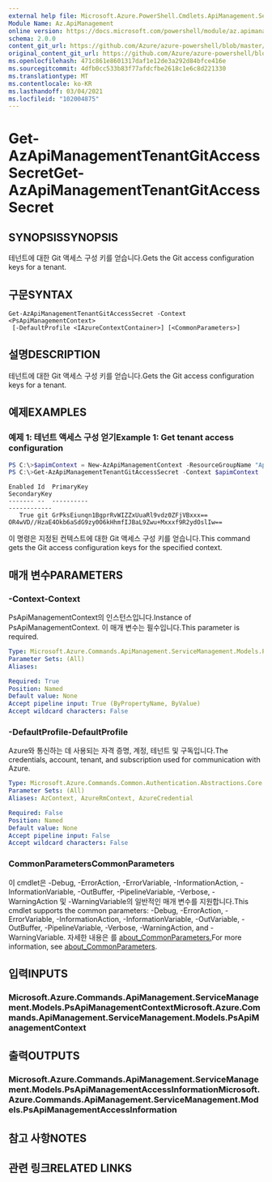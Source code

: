 ```yaml
---
external help file: Microsoft.Azure.PowerShell.Cmdlets.ApiManagement.ServiceManagement.dll-Help.xml
Module Name: Az.ApiManagement
online version: https://docs.microsoft.com/powershell/module/az.apimanagement/get-azapimanagementtenantgitaccesssecret
schema: 2.0.0
content_git_url: https://github.com/Azure/azure-powershell/blob/master/src/ApiManagement/ApiManagement/help/Get-AzApiManagementTenantGitAccessSecret.md
original_content_git_url: https://github.com/Azure/azure-powershell/blob/master/src/ApiManagement/ApiManagement/help/Get-AzApiManagementTenantGitAccessSecret.md
ms.openlocfilehash: 471c861e8601317daf1e12de3a292d84bfce416e
ms.sourcegitcommit: 4dfb0cc533b83f77afdcfbe2618c1e6c8d221330
ms.translationtype: MT
ms.contentlocale: ko-KR
ms.lasthandoff: 03/04/2021
ms.locfileid: "102004875"
---
```

# <span data-ttu-id="68392-101">Get-AzApiManagementTenantGitAccessSecret</span><span class="sxs-lookup"><span data-stu-id="68392-101">Get-AzApiManagementTenantGitAccessSecret</span></span>

## <span data-ttu-id="68392-102">SYNOPSIS</span><span class="sxs-lookup"><span data-stu-id="68392-102">SYNOPSIS</span></span>
<span data-ttu-id="68392-103">테넌트에 대한 Git 액세스 구성 키를 얻습니다.</span><span class="sxs-lookup"><span data-stu-id="68392-103">Gets the Git access configuration keys for a tenant.</span></span>

## <span data-ttu-id="68392-104">구문</span><span class="sxs-lookup"><span data-stu-id="68392-104">SYNTAX</span></span>

```
Get-AzApiManagementTenantGitAccessSecret -Context <PsApiManagementContext>
 [-DefaultProfile <IAzureContextContainer>] [<CommonParameters>]
```

## <span data-ttu-id="68392-105">설명</span><span class="sxs-lookup"><span data-stu-id="68392-105">DESCRIPTION</span></span>
<span data-ttu-id="68392-106">테넌트에 대한 Git 액세스 구성 키를 얻습니다.</span><span class="sxs-lookup"><span data-stu-id="68392-106">Gets the Git access configuration keys for a tenant.</span></span>

## <span data-ttu-id="68392-107">예제</span><span class="sxs-lookup"><span data-stu-id="68392-107">EXAMPLES</span></span>

### <span data-ttu-id="68392-108">예제 1: 테넌트 액세스 구성 얻기</span><span class="sxs-lookup"><span data-stu-id="68392-108">Example 1: Get tenant access configuration</span></span>
```powershell
PS C:\>$apimContext = New-AzApiManagementContext -ResourceGroupName "Api-Default-WestUS" -ServiceName "contoso"
PS C:\>Get-AzApiManagementTenantGitAccessSecret -Context $apimContext
```

```
Enabled Id  PrimaryKey                                                                               SecondaryKey
------- --  ----------                                                                               ------------
   True git GrPksEiunqn1BgprRvWIZZxUuaRl9vdz0ZFjVBxxx==             OR4wVD//HzaE4Okb6aSdG9zy0O6kHhmfIJBaL9Zwu+Mxxxf9R2ydOslIw==
```

<span data-ttu-id="68392-109">이 명령은 지정된 컨텍스트에 대한 Git 액세스 구성 키를 얻습니다.</span><span class="sxs-lookup"><span data-stu-id="68392-109">This command gets the Git access configuration keys for the specified context.</span></span>

## <span data-ttu-id="68392-110">매개 변수</span><span class="sxs-lookup"><span data-stu-id="68392-110">PARAMETERS</span></span>

### <span data-ttu-id="68392-111">-Context</span><span class="sxs-lookup"><span data-stu-id="68392-111">-Context</span></span>
<span data-ttu-id="68392-112">PsApiManagementContext의 인스턴스입니다.</span><span class="sxs-lookup"><span data-stu-id="68392-112">Instance of PsApiManagementContext.</span></span>
<span data-ttu-id="68392-113">이 매개 변수는 필수입니다.</span><span class="sxs-lookup"><span data-stu-id="68392-113">This parameter is required.</span></span>

```yaml
Type: Microsoft.Azure.Commands.ApiManagement.ServiceManagement.Models.PsApiManagementContext
Parameter Sets: (All)
Aliases:

Required: True
Position: Named
Default value: None
Accept pipeline input: True (ByPropertyName, ByValue)
Accept wildcard characters: False
```

### <span data-ttu-id="68392-114">-DefaultProfile</span><span class="sxs-lookup"><span data-stu-id="68392-114">-DefaultProfile</span></span>
<span data-ttu-id="68392-115">Azure와 통신하는 데 사용되는 자격 증명, 계정, 테넌트 및 구독입니다.</span><span class="sxs-lookup"><span data-stu-id="68392-115">The credentials, account, tenant, and subscription used for communication with Azure.</span></span>

```yaml
Type: Microsoft.Azure.Commands.Common.Authentication.Abstractions.Core.IAzureContextContainer
Parameter Sets: (All)
Aliases: AzContext, AzureRmContext, AzureCredential

Required: False
Position: Named
Default value: None
Accept pipeline input: False
Accept wildcard characters: False
```

### <span data-ttu-id="68392-116">CommonParameters</span><span class="sxs-lookup"><span data-stu-id="68392-116">CommonParameters</span></span>
<span data-ttu-id="68392-117">이 cmdlet은 -Debug, -ErrorAction, -ErrorVariable, -InformationAction, -InformationVariable, -OutBuffer, -PipelineVariable, -Verbose, -WarningAction 및 -WarningVariable의 일반적인 매개 변수를 지원합니다.</span><span class="sxs-lookup"><span data-stu-id="68392-117">This cmdlet supports the common parameters: -Debug, -ErrorAction, -ErrorVariable, -InformationAction, -InformationVariable, -OutVariable, -OutBuffer, -PipelineVariable, -Verbose, -WarningAction, and -WarningVariable.</span></span> <span data-ttu-id="68392-118">자세한 내용은 를 [about_CommonParameters.](http://go.microsoft.com/fwlink/?LinkID=113216)</span><span class="sxs-lookup"><span data-stu-id="68392-118">For more information, see [about_CommonParameters](http://go.microsoft.com/fwlink/?LinkID=113216).</span></span>

## <span data-ttu-id="68392-119">입력</span><span class="sxs-lookup"><span data-stu-id="68392-119">INPUTS</span></span>

### <span data-ttu-id="68392-120">Microsoft.Azure.Commands.ApiManagement.ServiceManagement.Models.PsApiManagementContext</span><span class="sxs-lookup"><span data-stu-id="68392-120">Microsoft.Azure.Commands.ApiManagement.ServiceManagement.Models.PsApiManagementContext</span></span>

## <span data-ttu-id="68392-121">출력</span><span class="sxs-lookup"><span data-stu-id="68392-121">OUTPUTS</span></span>

### <span data-ttu-id="68392-122">Microsoft.Azure.Commands.ApiManagement.ServiceManagement.Models.PsApiManagementAccessInformation</span><span class="sxs-lookup"><span data-stu-id="68392-122">Microsoft.Azure.Commands.ApiManagement.ServiceManagement.Models.PsApiManagementAccessInformation</span></span>

## <span data-ttu-id="68392-123">참고 사항</span><span class="sxs-lookup"><span data-stu-id="68392-123">NOTES</span></span>

## <span data-ttu-id="68392-124">관련 링크</span><span class="sxs-lookup"><span data-stu-id="68392-124">RELATED LINKS</span></span>
